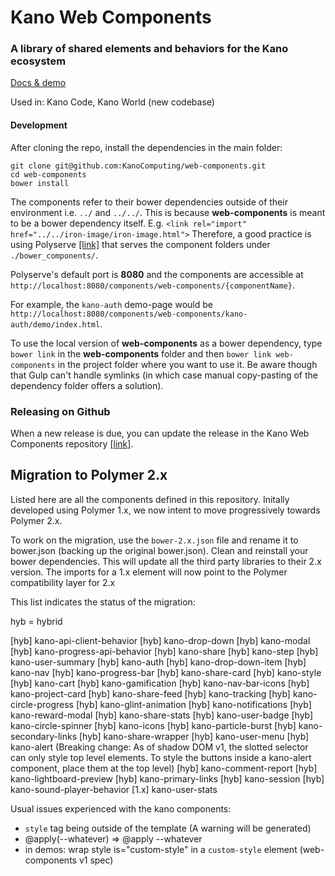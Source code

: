 # Kano Web Components

### A library of shared elements and behaviors for the Kano ecosystem

[Docs & demo](https://kanocomputing.github.io/web-components)

Used in: Kano Code, Kano World (new codebase)

#### Development

After cloning the repo, install the dependencies in the main folder:

```
git clone git@github.com:KanoComputing/web-components.git
cd web-components
bower install
```

The components refer to their bower dependencies outside of their environment i.e. `../` and `../../`. This is because **web-components** is meant to be a bower dependency itself.
E.g. `<link rel="import" href="../../iron-image/iron-image.html">` Therefore, a good practice is using Polyserve [[link]](https://github.com/PolymerLabs/polyserve) that serves the component folders under `./bower_components/`.

Polyserve's default port is **8080** and the components are accessible at `http://localhost:8080/components/web-components/{componentName}`.

For example, the `kano-auth` demo-page would be `http://localhost:8080/components/web-components/kano-auth/demo/index.html`.

To use the local version of **web-components** as a bower dependency, type ```bower link``` in the **web-components** folder and then ```bower link web-components``` in the project folder where you want to use it. Be aware though that Gulp can't handle symlinks (in which case manual copy-pasting of the dependency folder offers a solution).

### Releasing on Github

When a new release is due, you can update the release in the Kano Web Components repository [[link]](https://github.com/KanoComputing/web-components/releases).

## Migration to Polymer 2.x

Listed here are all the components defined in this repository. Initally developed using Polymer 1.x, we now intent to move progressively towards Polymer 2.x.

To work on the migration, use the `bower-2.x.json` file and rename it to bower.json (backing up the original bower.json).
Clean and reinstall your bower dependencies. This will update all the third party libraries to their 2.x version.
The imports for a 1.x element will now point to the Polymer compatibility layer for 2.x

This list indicates the status of the migration:

hyb = hybrid

[hyb] kano-api-client-behavior
[hyb] kano-drop-down
[hyb] kano-modal
[hyb] kano-progress-api-behavior
[hyb] kano-share
[hyb] kano-step
[hyb] kano-user-summary
[hyb] kano-auth
[hyb] kano-drop-down-item
[hyb] kano-nav
[hyb] kano-progress-bar
[hyb] kano-share-card
[hyb] kano-style
[hyb] kano-cart
[hyb] kano-gamification
[hyb] kano-nav-bar-icons
[hyb] kano-project-card
[hyb] kano-share-feed
[hyb] kano-tracking
[hyb] kano-circle-progress
[hyb] kano-glint-animation
[hyb] kano-notifications
[hyb] kano-reward-modal
[hyb] kano-share-stats
[hyb] kano-user-badge
[hyb] kano-circle-spinner
[hyb] kano-icons
[hyb] kano-particle-burst
[hyb] kano-secondary-links
[hyb] kano-share-wrapper
[hyb] kano-user-menu
[hyb] kano-alert (Breaking change: As of shadow DOM v1, the slotted selector can only style top level elements. To style the buttons inside a kano-alert component, place them at the top level)
[hyb] kano-comment-report
[hyb] kano-lightboard-preview
[hyb] kano-primary-links
[hyb] kano-session
[hyb] kano-sound-player-behavior
[1.x] kano-user-stats


Usual issues experienced with the kano components:

 - `style` tag being outside of the template (A warning will be generated)
 - @apply(--whatever) => @apply --whatever
 - in demos: wrap style is="custom-style" in a `custom-style` element (web-components v1 spec)